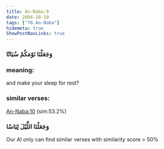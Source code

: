 ```yaml
---
title: An-Naba:9
date: 2004-10-10
tags: ["78.An-Naba"]
hidemeta: true 
ShowPostNavLinks: true 
---
```

### وَجَعَلْنَا نَوْمَكُمْ سُبَاتًا
### meaning: 
and make your sleep for rest?
### similar verses: 

[An-Naba:10](/78/10) (sim:53.2%)

### وَجَعَلْنَا اللَّيْلَ لِبَاسًا

Our AI only can find similar verses with similarity score > 50% 



